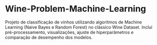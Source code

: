 # Wine-Problem-Machine-Learning
Projeto de classificação de vinhos utilizando algoritmos de Machine Learning (Naive Bayes e Random Forest) no clássico Wine Dataset. Inclui pré-processamento, visualizações, ajuste de hiperparâmetros e comparação de desempenho dos modelos.
